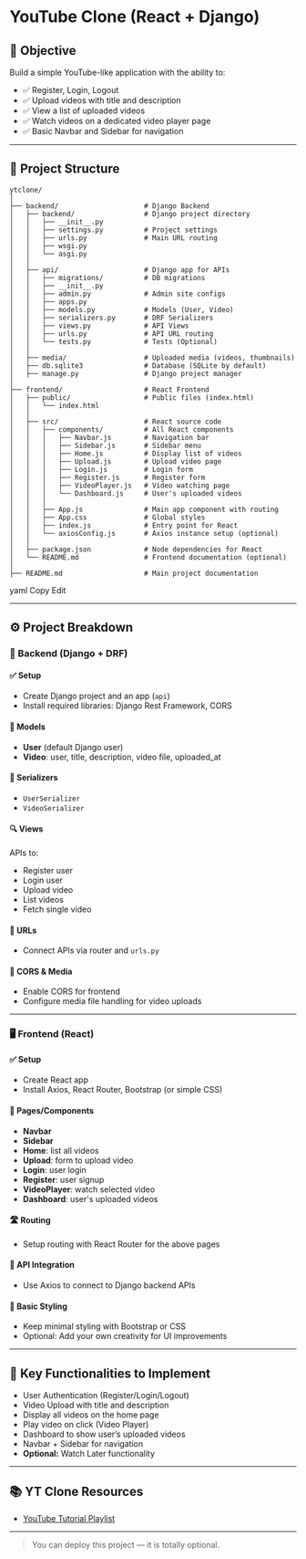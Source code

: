 # YouTube Clone (React + Django)

## 📌 Objective

Build a simple YouTube-like application with the ability to:

- ✅ Register, Login, Logout  
- ✅ Upload videos with title and description  
- ✅ View a list of uploaded videos  
- ✅ Watch videos on a dedicated video player page  
- ✅ Basic Navbar and Sidebar for navigation

---

## 🧩 Project Structure

```
ytclone/
│
├── backend/                     # Django Backend
│   ├── backend/                 # Django project directory
│   │   ├── __init__.py
│   │   ├── settings.py          # Project settings
│   │   ├── urls.py              # Main URL routing
│   │   ├── wsgi.py
│   │   └── asgi.py
│   │
│   ├── api/                     # Django app for APIs
│   │   ├── migrations/          # DB migrations
│   │   ├── __init__.py
│   │   ├── admin.py             # Admin site configs
│   │   ├── apps.py
│   │   ├── models.py            # Models (User, Video)
│   │   ├── serializers.py       # DRF Serializers
│   │   ├── views.py             # API Views
│   │   ├── urls.py              # API URL routing
│   │   └── tests.py             # Tests (Optional)
│   │
│   ├── media/                   # Uploaded media (videos, thumbnails)
│   ├── db.sqlite3               # Database (SQLite by default)
│   ├── manage.py                # Django project manager
│
├── frontend/                    # React Frontend
│   ├── public/                  # Public files (index.html)
│   │   └── index.html
│   │
│   ├── src/                     # React source code
│   │   ├── components/          # All React components
│   │   │   ├── Navbar.js        # Navigation bar
│   │   │   ├── Sidebar.js       # Sidebar menu
│   │   │   ├── Home.js          # Display list of videos
│   │   │   ├── Upload.js        # Upload video page
│   │   │   ├── Login.js         # Login form
│   │   │   ├── Register.js      # Register form
│   │   │   ├── VideoPlayer.js   # Video watching page
│   │   │   └── Dashboard.js     # User's uploaded videos
│   │   │
│   │   ├── App.js               # Main app component with routing
│   │   ├── App.css              # Global styles
│   │   ├── index.js             # Entry point for React
│   │   └── axiosConfig.js       # Axios instance setup (optional)
│   │
│   ├── package.json             # Node dependencies for React
│   └── README.md                # Frontend documentation (optional)
│
├── README.md                    # Main project documentation
```


yaml
Copy
Edit

---

## ⚙️ Project Breakdown

### 🔧 Backend (Django + DRF)

#### ✅ Setup

- Create Django project and an app (`api`)
- Install required libraries: Django Rest Framework, CORS

#### 🧱 Models

- **User** (default Django user)
- **Video**: user, title, description, video file, uploaded_at

#### 🧪 Serializers

- `UserSerializer`
- `VideoSerializer`

#### 🔍 Views

APIs to:

- Register user  
- Login user  
- Upload video  
- List videos  
- Fetch single video  

#### 🔗 URLs

- Connect APIs via router and `urls.py`

#### 🔄 CORS & Media

- Enable CORS for frontend  
- Configure media file handling for video uploads  

---

### 🖥️ Frontend (React)

#### ✅ Setup

- Create React app  
- Install Axios, React Router, Bootstrap (or simple CSS)

#### 📄 Pages/Components

- **Navbar**  
- **Sidebar**  
- **Home**: list all videos  
- **Upload**: form to upload video  
- **Login**: user login  
- **Register**: user signup  
- **VideoPlayer**: watch selected video  
- **Dashboard**: user's uploaded videos

#### 🛣️ Routing

- Setup routing with React Router for the above pages

#### 🔌 API Integration

- Use Axios to connect to Django backend APIs

#### 🎨 Basic Styling

- Keep minimal styling with Bootstrap or CSS  
- Optional: Add your own creativity for UI improvements

---

## 🔑 Key Functionalities to Implement

- User Authentication (Register/Login/Logout)  
- Video Upload with title and description  
- Display all videos on the home page  
- Play video on click (Video Player)  
- Dashboard to show user’s uploaded videos  
- Navbar + Sidebar for navigation  
- **Optional:** Watch Later functionality  

---

## 📚 YT Clone Resources

- [YouTube Tutorial Playlist](https://www.youtube.com/playlist?list=PLgWjD_CBfh0Daeqt-Q5ogwc9FPAsqH5sx)

---

> You can deploy this project — it is totally optional.
